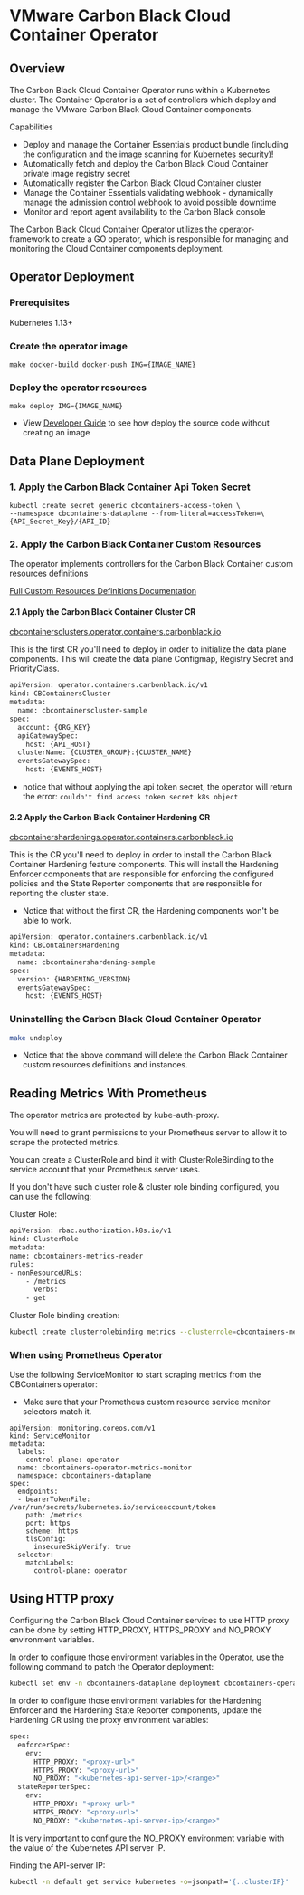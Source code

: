 # VMware Carbon Black Cloud Container Operator
## Overview 

The Carbon Black Cloud Container Operator runs within a Kubernetes cluster. The Container Operator is a set of controllers which deploy and manage the VMware Carbon Black Cloud Container components. 
 
 Capabilities
 * Deploy and manage the Container Essentials product bundle (including the configuration and the image scanning for Kubernetes security)!
 * Automatically fetch and deploy the Carbon Black Cloud Container private image registry secret
 * Automatically register the Carbon Black Cloud Container cluster
 * Manage the Container Essentials validating webhook - dynamically manage the admission control webhook to avoid possible downtime
 * Monitor and report agent availability to the Carbon Black console

The Carbon Black Cloud Container Operator utilizes the operator-framework to create a GO operator, which is responsible for managing and monitoring the Cloud Container components deployment. 

## Operator Deployment

### Prerequisites
Kubernetes 1.13+ 

### Create the operator image
```
make docker-build docker-push IMG={IMAGE_NAME}
```

### Deploy the operator resources
```
make deploy IMG={IMAGE_NAME}
```

* View [Developer Guide](docs/developers.md) to see how deploy the source code without creating an image

## Data Plane Deployment

### 1. Apply the Carbon Black Container Api Token Secret

```
kubectl create secret generic cbcontainers-access-token \
--namespace cbcontainers-dataplane --from-literal=accessToken=\
{API_Secret_Key}/{API_ID}
```

### 2. Apply the Carbon Black Container Custom Resources

The operator implements controllers for the Carbon Black Container custom resources definitions

[Full Custom Resources Definitions Documentation](docs/crds.md)

#### 2.1 Apply the Carbon Black Container Cluster CR
<u>cbcontainersclusters.operator.containers.carbonblack.io</u>

This is the first CR you'll need to deploy in order to initialize the data plane components.
This will create the data plane Configmap, Registry Secret and PriorityClass.

```sh
apiVersion: operator.containers.carbonblack.io/v1
kind: CBContainersCluster
metadata:
  name: cbcontainerscluster-sample
spec:
  account: {ORG_KEY}
  apiGatewaySpec:
    host: {API_HOST}
  clusterName: {CLUSTER_GROUP}:{CLUSTER_NAME}
  eventsGatewaySpec:
    host: {EVENTS_HOST}
```

* notice that without applying the api token secret, the operator will return the error:
`couldn't find access token secret k8s object`

#### 2.2 Apply the Carbon Black Container Hardening CR
<u>cbcontainershardenings.operator.containers.carbonblack.io</u>

This is the CR you'll need to deploy in order to install the Carbon Black Container Hardening feature components.
This will install the Hardening Enforcer components that are responsible for enforcing the configured policies and
the State Reporter components that are responsible for reporting the cluster state.

* Notice that without the first CR, the Hardening components won't be able to work. 

```sh
apiVersion: operator.containers.carbonblack.io/v1
kind: CBContainersHardening
metadata:
  name: cbcontainershardening-sample
spec:
  version: {HARDENING_VERSION}
  eventsGatewaySpec:
    host: {EVENTS_HOST}
```

### Uninstalling the Carbon Black Cloud Container Operator
```sh
make undeploy
```
* Notice that the above command will delete the Carbon Black Container custom resources definitions and instances.

## Reading Metrics With Prometheus

The operator metrics are protected by kube-auth-proxy.

You will need to grant permissions to your Prometheus server to allow it to scrape the protected metrics.

You can create a ClusterRole and bind it with ClusterRoleBinding to the service account that your Prometheus server uses.

If you don't have such cluster role & cluster role binding configured, you can use the following:

Cluster Role:
```sh
apiVersion: rbac.authorization.k8s.io/v1
kind: ClusterRole
metadata:
name: cbcontainers-metrics-reader
rules:
- nonResourceURLs:
    - /metrics
      verbs:
    - get
```

Cluster Role binding creation:
```sh
kubectl create clusterrolebinding metrics --clusterrole=cbcontainers-metrics-reader --serviceaccount=<prometheus-namespace>:<prometheus-service-account-name>
```

### When using Prometheus Operator

Use the following ServiceMonitor to start scraping metrics from the CBContainers operator:
* Make sure that your Prometheus custom resource service monitor selectors match it. 
```
apiVersion: monitoring.coreos.com/v1
kind: ServiceMonitor
metadata:
  labels:
    control-plane: operator
  name: cbcontainers-operator-metrics-monitor
  namespace: cbcontainers-dataplane
spec:
  endpoints:
  - bearerTokenFile: /var/run/secrets/kubernetes.io/serviceaccount/token
    path: /metrics
    port: https
    scheme: https
    tlsConfig:
      insecureSkipVerify: true
  selector:
    matchLabels:
      control-plane: operator
```

## Using HTTP proxy

Configuring the Carbon Black Cloud Container services to use HTTP proxy can be done by setting HTTP_PROXY, HTTPS_PROXY and NO_PROXY environment variables.

In order to configure those environment variables in the Operator, use the following command to patch the Operator deployment:
```sh
kubectl set env -n cbcontainers-dataplane deployment cbcontainers-operator HTTP_PROXY="<proxy-url>" HTTPS_PROXY="<proxy-url>" NO_PROXY="<kubernetes-api-server-ip>/<range>"
```

In order to configure those environment variables for the Hardening Enforcer and the Hardening State Reporter components,
update the Hardening CR using the proxy environment variables:

```sh
spec:
  enforcerSpec:
    env:
      HTTP_PROXY: "<proxy-url>"
      HTTPS_PROXY: "<proxy-url>"
      NO_PROXY: "<kubernetes-api-server-ip>/<range>"
  stateReporterSpec:
    env:
      HTTP_PROXY: "<proxy-url>"
      HTTPS_PROXY: "<proxy-url>"
      NO_PROXY: "<kubernetes-api-server-ip>/<range>"
```

It is very important to configure the NO_PROXY environment variable with the value of the Kubernetes API server IP.

Finding the API-server IP:
```sh
kubectl -n default get service kubernetes -o=jsonpath='{..clusterIP}'
```
